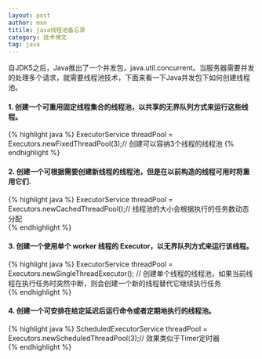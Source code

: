 ```yaml
---
layout: post
author: mxn
titile: java线程池备忘录
category: 技术博文
tag: java
---
```


自JDK5之后，Java推出了一个并发包，java.util.concurrent。当服务器需要并发的处理多个请求，就需要线程池技术，下面来看一下Java并发包下如何创建线程池。

#### 1.  创建一个可重用固定线程集合的线程池，以共享的无界队列方式来运行这些线程。
{% highlight java %}
ExecutorService threadPool = Executors.newFixedThreadPool(3);// 创建可以容纳3个线程的线程池
{% endhighlight %}


#### 2. 创建一个可根据需要创建新线程的线程池，但是在以前构造的线程可用时将重用它们.
{% highlight java %}
ExecutorService threadPool = Executors.newCachedThreadPool();// 线程池的大小会根据执行的任务数动态分配  
{% endhighlight %}

#### 3. 创建一个使用单个 worker 线程的 Executor，以无界队列方式来运行该线程。
{% highlight java %}
ExecutorService threadPool = Executors.newSingleThreadExecutor();
// 创建单个线程的线程池，如果当前线程在执行任务时突然中断，则会创建一个新的线程替代它继续执行任务   
{% endhighlight %}

#### 4. 创建一个可安排在给定延迟后运行命令或者定期地执行的线程池。
{% highlight java %}
ScheduledExecutorService threadPool = Executors.newScheduledThreadPool(3);// 效果类似于Timer定时器  
{% endhighlight %}





